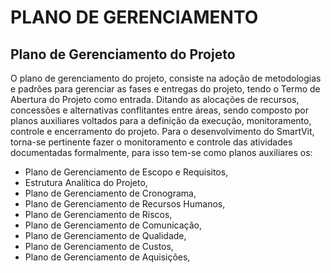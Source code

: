# PLANO DE GERENCIAMENTO

## Plano de Gerenciamento do Projeto
O plano de gerenciamento do projeto, consiste na adoção de metodologias e padrões para gerenciar as fases e entregas do projeto, tendo o Termo de Abertura do Projeto como entrada. Ditando as alocações de recursos, concessões e alternativas conflitantes entre áreas, sendo composto por planos auxiliares voltados para a definição da execução, monitoramento, controle e encerramento do projeto. Para o desenvolvimento do SmartVit, torna-se pertinente fazer o monitoramento e controle das atividades documentadas formalmente, para isso tem-se como planos auxiliares os:


* Plano de Gerenciamento de Escopo e Requisitos,
* Estrutura Analítica do Projeto,
* Plano de Gerenciamento de Cronograma,
* Plano de Gerenciamento de Recursos Humanos,
* Plano de Gerenciamento de Riscos,
* Plano de Gerenciamento de Comunicação,
* Plano de Gerenciamento de Qualidade,
* Plano de Gerenciamento de Custos,
* Plano de Gerenciamento de Aquisições,

